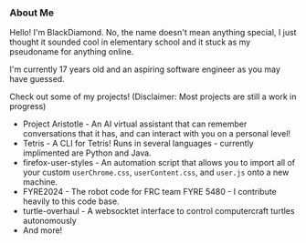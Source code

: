 ### About Me
Hello! I'm BlackDiamond. No, the name doesn't mean anything special, I just thought it sounded cool in elementary school and it stuck as my pseudoname for anything online.

I'm currently 17 years old and an aspiring software engineer as you may have guessed.

Check out some of my projects! (Disclaimer: Most projects are still a work in progress)
* Project Aristotle - An AI virtual assistant that can remember conversations that it has, and can interact with you on a personal level!
* Tetris - A CLI for Tetris! Runs in several languages - currently implimented are Python and Java.
* firefox-user-styles - An automation script that allows you to import all of your custom `userChrome.css`, `userContent.css`, and `user.js` onto a new machine.
* FYRE2024 - The robot code for FRC team FYRE 5480 - I contribute heavily to this code base.
* turtle-overhaul - A websocktet interface to control computercraft turtles autonomously
* And more!
